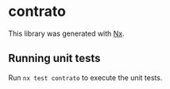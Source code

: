 # contrato

This library was generated with [Nx](https://nx.dev).

## Running unit tests

Run `nx test contrato` to execute the unit tests.
